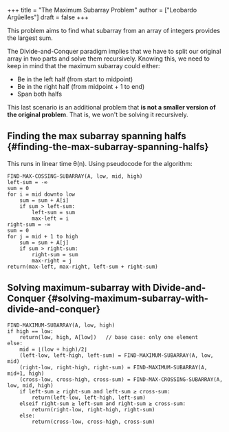 +++
title = "The Maximum Subarray Problem"
author = ["Leobardo Argüelles"]
draft = false
+++

This problem aims to find what subarray from an array of integers provides the largest
sum.

The Divide-and-Conquer paradigm implies that we have to split our original array in two parts
and solve them recursively.
Knowing this, we need to keep in mind that the maximum subarray could either:

-   Be in the left half (from start to midpoint)
-   Be in the right half (from midpoint + 1 to end)
-   Span both halfs

This last scenario is an additional problem that **is not a smaller version of the original problem**.
That is, we won't be solving it recursively.


## Finding the max subarray spanning halfs {#finding-the-max-subarray-spanning-halfs}

This runs in linear time θ(n).
Using pseudocode for the algorithm:

```text
FIND-MAX-COSSING-SUBARRAY(A, low, mid, high)
left-sum = -∞
sum = 0
for i = mid downto low
    sum = sum + A[i]
    if sum > left-sum:
        left-sum = sum
        max-left = i
right-sum = -∞
sum = 0
for j = mid + 1 to high
    sum = sum + A[j]
    if sum > right-sum:
        right-sum = sum
        max-right = j
return(max-left, max-right, left-sum + right-sum)
```


## Solving maximum-subarray with Divide-and-Conquer {#solving-maximum-subarray-with-divide-and-conquer}

```text
FIND-MAXIMUM-SUBARRAY(A, low, high)
if high == low:
    return(low, high, A[low])   // base case: only one element
else:
    mid = ⌊(low + high)/2⌋
    (left-low, left-high, left-sum) = FIND-MAXIMUM-SUBARRAY(A, low, mid)
    (right-low, right-high, right-sum) = FIND-MAXIMUM-SUBARRAY(A, mid+1, high)
    (cross-low, cross-high, cross-sum) = FIND-MAX-CROSSING-SUBARRAY(A, low, mid, high)
    if left-sum ≥ right-sum and left-sum ≥ cross-sum:
        return(left-low, left-high, left-sum)
    elseif right-sum ≥ left-sum and right-sum ≥ cross-sum:
        return(right-low, right-high, right-sum)
    else:
        return(cross-low, cross-high, cross-sum)
```
